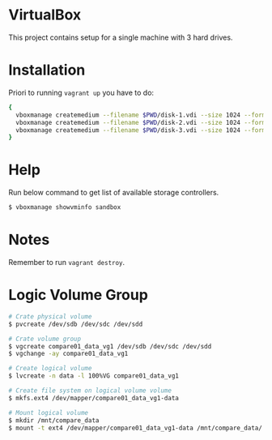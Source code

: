 # VirtualBox
This project contains setup for a single machine with 3 hard drives.

# Installation

Priori to running `vagrant up` you have to do:

```bash
{
  vboxmanage createmedium --filename $PWD/disk-1.vdi --size 1024 --format VDI
  vboxmanage createmedium --filename $PWD/disk-2.vdi --size 1024 --format VDI
  vboxmanage createmedium --filename $PWD/disk-3.vdi --size 1024 --format VDI
}
```

# Help
Run below command to get list of available storage controllers.
```bash
$ vboxmanage showvminfo sandbox
```

# Notes
Remember to run `vagrant destroy`.


# Logic Volume Group  

```bash
# Crate physical volume
$ pvcreate /dev/sdb /dev/sdc /dev/sdd

# Crate volume group  
$ vgcreate compare01_data_vg1 /dev/sdb /dev/sdc /dev/sdd
$ vgchange -ay compare01_data_vg1

# Create logical volume
$ lvcreate -n data -l 100%VG compare01_data_vg1

# Create file system on logical volume volume
$ mkfs.ext4 /dev/mapper/compare01_data_vg1-data

# Mount logical volume
$ mkdir /mnt/compare_data
$ mount -t ext4 /dev/mapper/compare01_data_vg1-data /mnt/compare_data/
```
